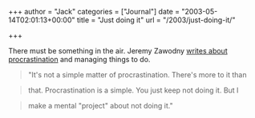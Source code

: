 +++
author = "Jack"
categories = ["Journal"]
date = "2003-05-14T02:01:13+00:00"
title = "Just doing it"
url = "/2003/just-doing-it/"

+++

There must be something in the air. Jeremy Zawodny [writes about  
procrastination][1] and managing things to do.
  


> "It's not a simple matter of procrastination. There's more to it than
  
> 
  
> that. Procrastination is a simple. You just keep not doing it. But I
  
> 
  
> make a mental "project" about not doing it."

  
>

 [1]: http://jeremy.zawodny.com/blog/archives/000729.html